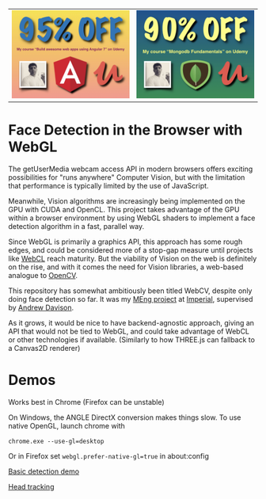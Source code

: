 <table>
<tr>
    <td>
        <a href="http://bit.ly/2D9pxjW" target="_blank">
        <img src="https://github.com/kayartaya-vinod/2018_11_Unisys_TypeORM/raw/master/angular7.jpeg">
        </a>
    </td>
    <td>
        <a href="https://www.udemy.com/mongodb-fundamentals/?couponCode=FIRST500" target="_blank">
        <img src="https://github.com/kayartaya-vinod/2018_11_Unisys_TypeORM/raw/master/mongodb.jpeg">
        </a>
    </td>
</tr>
</table>


Face Detection in the Browser with WebGL
========================================

The getUserMedia webcam access API in modern browsers offers exciting possibilities
for "runs anywhere" Computer Vision, but with the limitation that performance
is typically limited by the use of JavaScript.

Meanwhile, Vision algorithms are increasingly being implemented on the GPU with
CUDA and OpenCL. This project takes advantage of the GPU within a browser
environment by using WebGL shaders to implement a face detection algorithm
in a fast, parallel way. 

Since WebGL is primarily a graphics API, this approach has some rough edges,
and could be considered more of a stop-gap measure until projects like
[WebCL](http://www.khronos.org/webcl/) reach maturity. But the viability of
Vision on the web is definitely on the rise, and with it comes the need for
Vision libraries, a web-based analogue to [OpenCV](http://opencv.org/).

This repository has somewhat ambitiously been titled WebCV, despite only doing
face detection so far. It was my [MEng project](https://github.com/jamt9000/webcv/blob/master/doc/report.pdf) at [Imperial](http://www.imperial.ac.uk), supervised by [Andrew Davison](http://www.doc.ic.ac.uk/~ajd/).

As it grows, it would be nice to have backend-agnostic approach, giving an API that would not be tied to WebGL, and could take advantage of WebCL or other technologies
if available. (Similarly to how THREE.js can fallback to a Canvas2D renderer)

Demos
=====

Works best in Chrome (Firefox can be unstable)

On Windows, the ANGLE DirectX conversion makes things slow. To use native
OpenGL, launch chrome with

    chrome.exe --use-gl=desktop

Or in Firefox set `webgl.prefer-native-gl=true` in about:config

[Basic detection demo](http://jamt9000.github.io/webcv/demos/webcam-facedetect.html)

[Head tracking](http://jamt9000.github.io/webcv/demos/webcam-track.html)
